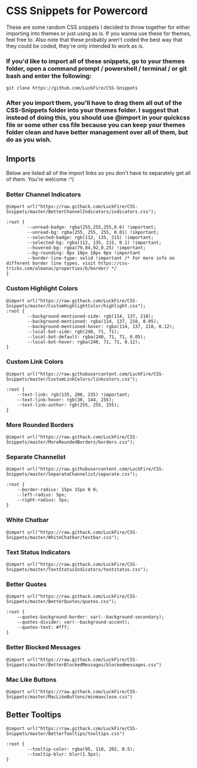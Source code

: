 # CSS Snippets for Powercord
These are some random CSS snippets I decided to throw together for either importing into themes or just using as is. If you wanna use these for themes, feel free to. Also note that these probably aren't coded the best way that they could be coded, they're only intended to work as is. 
### If you'd like to import all of these snippets, go to your themes folder, open a command prompt / powershell / terminal / or git bash and enter the following:

	git clone https://github.com/LuckFire/CSS-Snippets

### After you import them, you'll have to drag them all out of the CSS-Snippets folder into your themes folder. I suggest that instead of doing this, you should use @import in your quickcss file or some other css file because you can keep your themes folder clean and have better management over all of them, but do as you wish.

## Imports
Below are listed all of the import links so you don't have to separately get all of them. You're welcome :^)

### Better Channel Indicators
```
@import url("https://raw.githack.com/LuckFire/CSS-Snippets/master/BetterChannelIndicators/indicators.css");

:root {
        --unread-badge: rgba(255,255,255,0.6) !important;
        --unread-bg: rgba(255, 255, 255, 0.01) !important;
        --selected-badge: rgb(112, 135, 215) !important;
        --selected-bg: rgba(112, 135, 215, 0.1) !important;
        --hovered-bg: rgba(79,84,92,0.25) !important;
        --bg-rounding: 0px 10px 10px 0px !important
        --border-line-type: solid !important /* For more info on different border line types, visit https://css-tricks.com/almanac/properties/b/border/ */
}
```
### Custom Highlight Colors

```
@import url("https://raw.githack.com/LuckFire/CSS-Snippets/master/CustomHighlightColor/highlight.css");
:root {
        --background-mentioned-side: rgb(114, 137, 218);
        --background-mentioned: rgba(114, 137, 218, 0.05);
        --background-mentioned-hover: rgba(114, 137, 218, 0.12);
        --local-bot-side: rgb(240, 71, 71); 
        --local-bot-default: rgba(240, 71, 71, 0.05);
        --local-bot-hover: rgba(240, 71, 71, 0.12);
}
```

### Custom Link Colors
```
@import url("https://raw.githubusercontent.com/LuckFire/CSS-Snippets/master/CustomLinkColors/linkcolors.css");

:root {
	--text-link: rgb(135, 206, 235) !important;
	--text-link-hover: rgb(30, 144, 255);
	--text-link-author: rgb(255, 255, 255);
}
```

### More Rounded Borders
```
@import url("https://raw.githack.com/LuckFire/CSS-Snippets/master/MoreRoundedBorders/borders.css");
```

### Separate Channelist
```
@import url("https://raw.githubusercontent.com/LuckFire/CSS-Snippets/master/SeparateChannelist/separate.css");

:root {
    --border-radius: 15px 15px 0 0;
    --left-radius: 5px;
    --right-radius: 5px;
}
```

### White Chatbar
```
@import url("https://raw.githack.com/LuckFire/CSS-Snippets/master/WhiteChatbar/textbar.css");
```

### Text Status Indicators
```
@import url("https://raw.githack.com/LuckFire/CSS-Snippets/master/TextStatusIndicators/textstatus.css");
```

### Better Quotes
```
@import url("https://raw.githack.com/LuckFire/CSS-Snippets/master/BetterQuotes/quotes.css");

:root {
    --quotes-background-border: var(--background-secondary);
    --quotes-divider: var(--background-accent); 
    --quotes-text: #fff;
}
```
### Better Blocked Messages
```
@import url("https://raw.githack.com/LuckFire/CSS-Snippets/master/BetterBlockedMessages/blockedmessages.css")
```

### Mac Like Buttons
```
@import url("https://raw.githack.com/LuckFire/CSS-Snippets/master/MacLikeButtons/minmaxclose.css")
```

## Better Tooltips
```
@import url("https://raw.githack.com/LuckFire/CSS-Snippets/master/BetterTooltips/tooltips.css")

:root {
        --tooltip-color: rgba(95, 118, 202, 0.5);
        --tooltip-blur: blur(1.5px);
}
```
